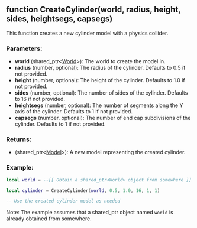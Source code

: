 ## function CreateCylinder(world, radius, height, sides, heightsegs, capsegs)

This function creates a new cylinder model with a physics collider.

### Parameters:
- **world** (shared_ptr<[World](World.md)>): The world to create the model in.
- **radius** (number, optional): The radius of the cylinder. Defaults to 0.5 if not provided.
- **height** (number, optional): The height of the cylinder. Defaults to 1.0 if not provided.
- **sides** (number, optional): The number of sides of the cylinder. Defaults to 16 if not provided.
- **heightsegs** (number, optional): The number of segments along the Y axis of the cylinder. Defaults to 1 if not provided.
- **capsegs** (number, optional): The number of end cap subdivisions of the cylinder. Defaults to 1 if not provided.

### Returns:
- (shared_ptr<[Model](Model.md)>): A new model representing the created cylinder.

### Example:

```lua
local world = --[[ Obtain a shared_ptr<World> object from somewhere ]]

local cylinder = CreateCylinder(world, 0.5, 1.0, 16, 1, 1)

-- Use the created cylinder model as needed
```

Note: The example assumes that a shared_ptr<World> object named `world` is already obtained from somewhere.